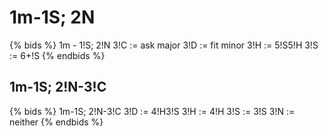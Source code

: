 # 1m-1S; 2N
{% bids %}
1m - 1!S; 2!N
3!C  := ask major
3!D  := fit minor
3!H  := 5!S5!H
3!S  := 6+!S
{% endbids %}


## 1m-1S; 2!N-3!C
{% bids %}
1m-1S; 2!N-3!C
3!D  := 4!H3!S
3!H  := 4!H
3!S  := 3!S
3!N  := neither
{% endbids %}
